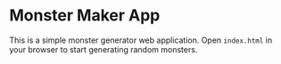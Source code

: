 # Monster Maker App

This is a simple monster generator web application. Open `index.html` in your browser to start generating random monsters.
